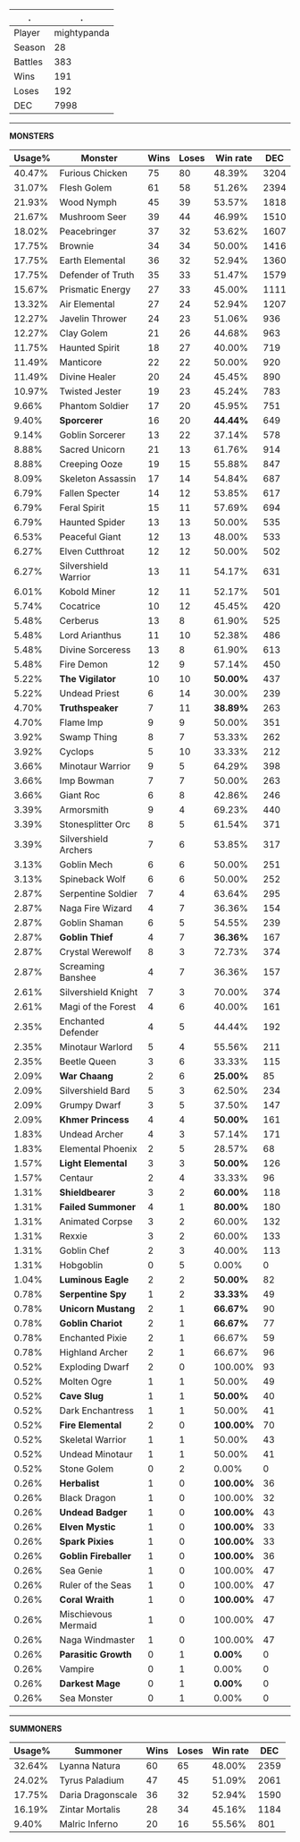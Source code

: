 .|.
|-|-
Player|mightypanda
Season|28
Battles|383
Wins|191
Loses|192
DEC|7998

---
**MONSTERS**

Usage%|Monster|Wins|Loses|Win rate|DEC|
-|-|-|-|-|-|
40.47%|Furious Chicken|75|80|48.39%|3204|
31.07%|Flesh Golem|61|58|51.26%|2394|
21.93%|Wood Nymph|45|39|53.57%|1818|
21.67%|Mushroom Seer|39|44|46.99%|1510|
18.02%|Peacebringer|37|32|53.62%|1607|
17.75%|Brownie|34|34|50.00%|1416|
17.75%|Earth Elemental|36|32|52.94%|1360|
17.75%|Defender of Truth|35|33|51.47%|1579|
15.67%|Prismatic Energy|27|33|45.00%|1111|
13.32%|Air Elemental|27|24|52.94%|1207|
12.27%|Javelin Thrower|24|23|51.06%|936|
12.27%|Clay Golem|21|26|44.68%|963|
11.75%|Haunted Spirit|18|27|40.00%|719|
11.49%|Manticore|22|22|50.00%|920|
11.49%|Divine Healer|20|24|45.45%|890|
10.97%|Twisted Jester|19|23|45.24%|783|
9.66%|Phantom Soldier|17|20|45.95%|751|
9.40%|**Sporcerer**|16|20|**44.44%**|649|
9.14%|Goblin Sorcerer|13|22|37.14%|578|
8.88%|Sacred Unicorn|21|13|61.76%|914|
8.88%|Creeping Ooze|19|15|55.88%|847|
8.09%|Skeleton Assassin|17|14|54.84%|687|
6.79%|Fallen Specter|14|12|53.85%|617|
6.79%|Feral Spirit|15|11|57.69%|694|
6.79%|Haunted Spider|13|13|50.00%|535|
6.53%|Peaceful Giant|12|13|48.00%|533|
6.27%|Elven Cutthroat|12|12|50.00%|502|
6.27%|Silvershield Warrior|13|11|54.17%|631|
6.01%|Kobold Miner|12|11|52.17%|501|
5.74%|Cocatrice|10|12|45.45%|420|
5.48%|Cerberus|13|8|61.90%|525|
5.48%|Lord Arianthus|11|10|52.38%|486|
5.48%|Divine Sorceress|13|8|61.90%|613|
5.48%|Fire Demon|12|9|57.14%|450|
5.22%|**The Vigilator**|10|10|**50.00%**|437|
5.22%|Undead Priest|6|14|30.00%|239|
4.70%|**Truthspeaker**|7|11|**38.89%**|263|
4.70%|Flame Imp|9|9|50.00%|351|
3.92%|Swamp Thing|8|7|53.33%|262|
3.92%|Cyclops|5|10|33.33%|212|
3.66%|Minotaur Warrior|9|5|64.29%|398|
3.66%|Imp Bowman|7|7|50.00%|263|
3.66%|Giant Roc|6|8|42.86%|246|
3.39%|Armorsmith|9|4|69.23%|440|
3.39%|Stonesplitter Orc|8|5|61.54%|371|
3.39%|Silvershield Archers|7|6|53.85%|317|
3.13%|Goblin Mech|6|6|50.00%|251|
3.13%|Spineback Wolf|6|6|50.00%|252|
2.87%|Serpentine Soldier|7|4|63.64%|295|
2.87%|Naga Fire Wizard|4|7|36.36%|154|
2.87%|Goblin Shaman|6|5|54.55%|239|
2.87%|**Goblin Thief**|4|7|**36.36%**|167|
2.87%|Crystal Werewolf|8|3|72.73%|374|
2.87%|Screaming Banshee|4|7|36.36%|157|
2.61%|Silvershield Knight|7|3|70.00%|374|
2.61%|Magi of the Forest|4|6|40.00%|161|
2.35%|Enchanted Defender|4|5|44.44%|192|
2.35%|Minotaur Warlord|5|4|55.56%|211|
2.35%|Beetle Queen|3|6|33.33%|115|
2.09%|**War Chaang**|2|6|**25.00%**|85|
2.09%|Silvershield Bard|5|3|62.50%|234|
2.09%|Grumpy Dwarf|3|5|37.50%|147|
2.09%|**Khmer Princess**|4|4|**50.00%**|161|
1.83%|Undead Archer|4|3|57.14%|171|
1.83%|Elemental Phoenix|2|5|28.57%|68|
1.57%|**Light Elemental**|3|3|**50.00%**|126|
1.57%|Centaur|2|4|33.33%|96|
1.31%|**Shieldbearer**|3|2|**60.00%**|118|
1.31%|**Failed Summoner**|4|1|**80.00%**|180|
1.31%|Animated Corpse|3|2|60.00%|132|
1.31%|Rexxie|3|2|60.00%|133|
1.31%|Goblin Chef|2|3|40.00%|113|
1.31%|Hobgoblin|0|5|0.00%|0|
1.04%|**Luminous Eagle**|2|2|**50.00%**|82|
0.78%|**Serpentine Spy**|1|2|**33.33%**|49|
0.78%|**Unicorn Mustang**|2|1|**66.67%**|90|
0.78%|**Goblin Chariot**|2|1|**66.67%**|77|
0.78%|Enchanted Pixie|2|1|66.67%|59|
0.78%|Highland Archer|2|1|66.67%|96|
0.52%|Exploding Dwarf|2|0|100.00%|93|
0.52%|Molten Ogre|1|1|50.00%|49|
0.52%|**Cave Slug**|1|1|**50.00%**|40|
0.52%|Dark Enchantress|1|1|50.00%|41|
0.52%|**Fire Elemental**|2|0|**100.00%**|70|
0.52%|Skeletal Warrior|1|1|50.00%|43|
0.52%|Undead Minotaur|1|1|50.00%|41|
0.52%|Stone Golem|0|2|0.00%|0|
0.26%|**Herbalist**|1|0|**100.00%**|36|
0.26%|Black Dragon|1|0|100.00%|32|
0.26%|**Undead Badger**|1|0|**100.00%**|43|
0.26%|**Elven Mystic**|1|0|**100.00%**|33|
0.26%|**Spark Pixies**|1|0|**100.00%**|33|
0.26%|**Goblin Fireballer**|1|0|**100.00%**|36|
0.26%|Sea Genie|1|0|100.00%|47|
0.26%|Ruler of the Seas|1|0|100.00%|47|
0.26%|**Coral Wraith**|1|0|**100.00%**|47|
0.26%|Mischievous Mermaid|1|0|100.00%|47|
0.26%|Naga Windmaster|1|0|100.00%|47|
0.26%|**Parasitic Growth**|0|1|**0.00%**|0|
0.26%|Vampire|0|1|0.00%|0|
0.26%|**Darkest Mage**|0|1|**0.00%**|0|
0.26%|Sea Monster|0|1|0.00%|0|

---
**SUMMONERS**

Usage%|Summoner|Wins|Loses|Win rate|DEC|
-|-|-|-|-|-|
32.64%|Lyanna Natura|60|65|48.00%|2359|
24.02%|Tyrus Paladium|47|45|51.09%|2061|
17.75%|Daria Dragonscale|36|32|52.94%|1590|
16.19%|Zintar Mortalis|28|34|45.16%|1184|
9.40%|Malric Inferno|20|16|55.56%|801|
